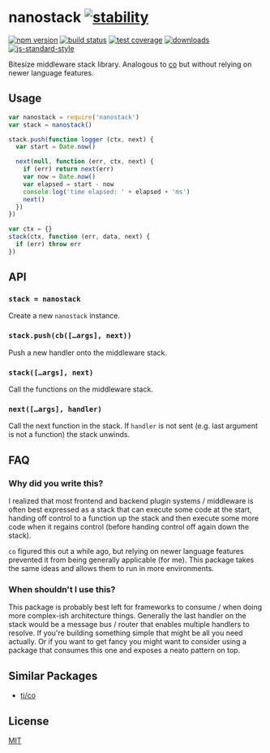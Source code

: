 # nanostack [![stability][0]][1]
[![npm version][2]][3] [![build status][4]][5] [![test coverage][6]][7]
[![downloads][8]][9] [![js-standard-style][10]][11]

Bitesize middleware stack library. Analogous to [co][co] but without relying on
newer language features.

## Usage
```js
var nanostack = require('nanostack')
var stack = nanostack()

stack.push(function logger (ctx, next) {
  var start = Date.now()

  next(null, function (err, ctx, next) {
    if (err) return next(err)
    var now = Date.now()
    var elapsed = start - now
    console.log('time elapsed: ' + elapsed + 'ms')
    next()
  })
})

var ctx = {}
stack(ctx, function (err, data, next) {
  if (err) throw err
})
```

## API
### `stack = nanostack`
Create a new `nanostack` instance.

### `stack.push(cb([…args], next))`
Push a new handler onto the middleware stack.

### `stack([…args], next)`
Call the functions on the middleware stack.

### `next([…args], handler)`
Call the next function in the stack. If `handler` is not sent (e.g. last
argument is not a function) the stack unwinds.

## FAQ
### Why did you write this?
I realized that most frontend and backend plugin systems / middleware is often
best expressed as a stack that can execute some code at the start, handing off
control to a function up the stack and then execute some more code when it
regains control (before handing control off again down the stack).

`co` figured this out a while ago, but relying on newer language features
prevented it from being generally applicable (for me). This package takes the
same ideas and allows them to run in more environments.

### When shouldn't I use this?
This package is probably best left for frameworks to consume / when doing more
complex-ish architecture things. Generally the last handler on the stack would
be a message bus / router that enables multiple handlers to resolve. If you're
building something simple that might be all you need actually. Or if you want
to get fancy you might want to consider using a package that consumes this one
and exposes a neato pattern on top.

## Similar Packages
- [tj/co][co]

## License
[MIT](https://tldrlegal.com/license/mit-license)

[0]: https://img.shields.io/badge/stability-experimental-orange.svg?style=flat-square
[1]: https://nodejs.org/api/documentation.html#documentation_stability_index
[2]: https://img.shields.io/npm/v/nanostack.svg?style=flat-square
[3]: https://npmjs.org/package/nanostack
[4]: https://img.shields.io/travis/yoshuawuyts/nanostack/master.svg?style=flat-square
[5]: https://travis-ci.org/yoshuawuyts/nanostack
[6]: https://img.shields.io/codecov/c/github/yoshuawuyts/nanostack/master.svg?style=flat-square
[7]: https://codecov.io/github/yoshuawuyts/nanostack
[8]: http://img.shields.io/npm/dm/nanostack.svg?style=flat-square
[9]: https://npmjs.org/package/nanostack
[10]: https://img.shields.io/badge/code%20style-standard-brightgreen.svg?style=flat-square
[11]: https://github.com/feross/standard
[co]: https://github.com/tj/co
